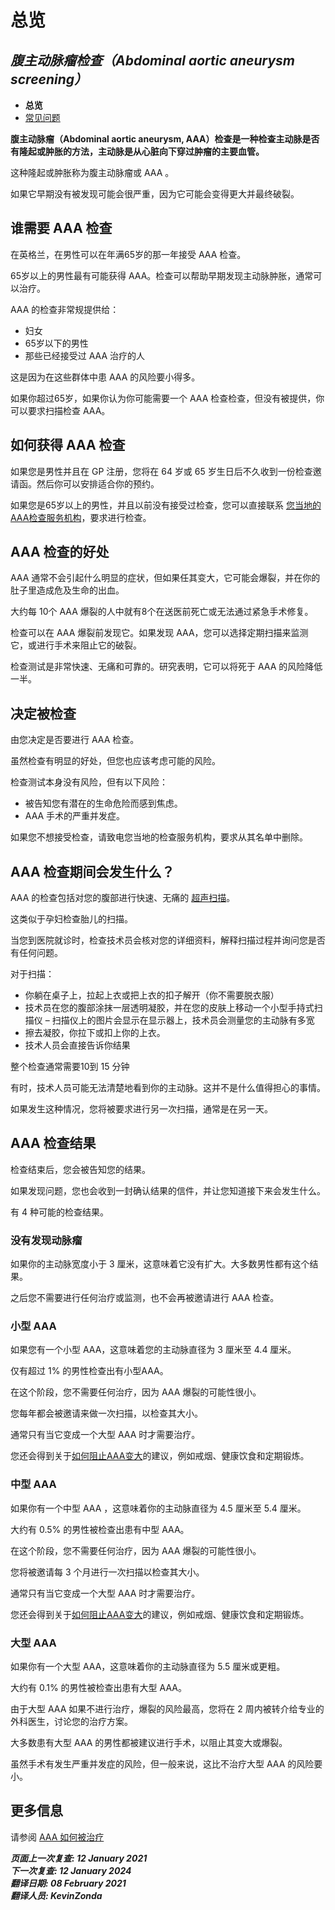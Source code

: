 <!-- AAA screening/Abdominal aortic aneurysm screening -->

# **总览**

## *腹主动脉瘤检查（Abdominal aortic aneurysm screening）*

- **总览**
- [常见问题](abdominal-aortic-aneurysm-screening-faqs.md)

**腹主动脉瘤（Abdominal aortic aneurysm, AAA）检查是一种检查主动脉是否有隆起或肿胀的方法，主动脉是从心脏向下穿过肿瘤的主要血管。**

这种隆起或肿胀称为腹主动脉瘤或 AAA 。

如果它早期没有被发现可能会很严重，因为它可能会变得更大并最终破裂。



<!-- FIXME: 潜在的区域性内容 -->
## 谁需要 AAA 检查

在英格兰，在男性可以在年满65岁的那一年接受 AAA 检查。

65岁以上的男性最有可能获得 AAA。检查可以帮助早期发现主动脉肿胀，通常可以治疗。

AAA 的检查非常规提供给：

- 妇女
- 65岁以下的男性
- 那些已经接受过 AAA 治疗的人

这是因为在这些群体中患 AAA 的风险要小得多。

如果你超过65岁，如果你认为你可能需要一个 AAA 检查检查，但没有被提供，你可以要求扫描检查 AAA。



<!-- FIXME: 潜在的区域性内容 -->
## 如何获得 AAA 检查

如果您是男性并且在 GP 注册，您将在 64 岁或 65 岁生日后不久收到一份检查邀请函。然后你可以安排适合你的预约。

如果您是65岁以上的男性，并且以前没有接受过检查，您可以直接联系 [您当地的AAA检查服务机构](https://www.nhs.uk/Service-Search/Abdominal-aortic-aneurysm-screening/LocationSearch/1910)，要求进行检查。



## AAA 检查的好处

AAA 通常不会引起什么明显的症状，但如果任其变大，它可能会爆裂，并在你的肚子里造成危及生命的出血。

大约每 10个 AAA 爆裂的人中就有8个在送医前死亡或无法通过紧急手术修复。

检查可以在 AAA 爆裂前发现它。如果发现 AAA，您可以选择定期扫描来监测它，或进行手术来阻止它的破裂。

检查测试是非常快速、无痛和可靠的。研究表明，它可以将死于 AAA 的风险降低一半。



<!-- FIXME: 潜在的区域性内容 -->
## 决定被检查

由您决定是否要进行 AAA 检查。

虽然检查有明显的好处，但您也应该考虑可能的风险。

检查测试本身没有风险，但有以下风险：

- 被告知您有潜在的生命危险而感到焦虑。
- AAA 手术的严重并发症。

如果您不想接受检查，请致电您当地的检查服务机构，要求从其名单中删除。



## AAA 检查期间会发生什么？

AAA 的检查包括对您的腹部进行快速、无痛的 [超声扫描](https://www.nhs.uk/conditions/ultrasound-scan/)。

这类似于孕妇检查胎儿的扫描。

当您到医院就诊时，检查技术员会核对您的详细资料，解释扫描过程并询问您是否有任何问题。

对于扫描：

- 你躺在桌子上，拉起上衣或把上衣的扣子解开（你不需要脱衣服）
- 技术员在您的腹部涂抹一层透明凝胶，并在您的皮肤上移动一个小型手持式扫描仪 – 扫描仪上的图片会显示在显示器上，技术员会测量您的主动脉有多宽
- 擦去凝胶，你拉下或扣上你的上衣。
- 技术人员会直接告诉你结果

整个检查通常需要10到 15 分钟

有时，技术人员可能无法清楚地看到你的主动脉。这并不是什么值得担心的事情。

如果发生这种情况，您将被要求进行另一次扫描，通常是在另一天。



<!-- FIXME: 潜在的区域性内容 -->
## AAA 检查结果

检查结束后，您会被告知您的结果。

如果发现问题，您也会收到一封确认结果的信件，并让您知道接下来会发生什么。

有 4 种可能的检查结果。

### 没有发现动脉瘤

如果你的主动脉宽度小于 3 厘米，这意味着它没有扩大。大多数男性都有这个结果。

之后您不需要进行任何治疗或监测，也不会再被邀请进行 AAA 检查。

### 小型 AAA

如果您有一个小型 AAA，这意味着您的主动脉直径为 3 厘米至 4.4 厘米。

仅有超过 1% 的男性检查出有小型AAA。

在这个阶段，您不需要任何治疗，因为 AAA 爆裂的可能性很小。

您每年都会被邀请来做一次扫描，以检查其大小。

通常只有当它变成一个大型 AAA 时才需要治疗。

<!-- FIXME: LINK -->

您还会得到关于[如何阻止AAA变大](abdominal-aortic-aneurysm.md#降低您的腹主动脉瘤（AAA）风险)的建议，例如戒烟、健康饮食和定期锻炼。

### 中型 AAA

如果你有一个中型 AAA ，这意味着你的主动脉直径为 4.5 厘米至 5.4 厘米。

大约有 0.5% 的男性被检查出患有中型 AAA。

在这个阶段，您不需要任何治疗，因为 AAA 爆裂的可能性很小。

您将被邀请每 3 个月进行一次扫描以检查其大小。

通常只有当它变成一个大型 AAA 时才需要治疗。

您还会得到关于[如何阻止AAA变大](abdominal-aortic-aneurysm.md#降低您的腹主动脉瘤（AAA）风险)的建议，例如戒烟、健康饮食和定期锻炼。

### 大型 AAA

如果你有一个大型 AAA，这意味着你的主动脉直径为 5.5 厘米或更粗。

大约有 0.1% 的男性被检查出患有大型 AAA。

由于大型 AAA 如果不进行治疗，爆裂的风险最高，您将在 2 周内被转介给专业的外科医生，讨论您的治疗方案。

大多数患有大型 AAA 的男性都被建议进行手术，以阻止其变大或爆裂。

虽然手术有发生严重并发症的风险，但一般来说，这比不治疗大型 AAA 的风险要小。



## 更多信息

请参阅 [AAA 如何被治疗](https://www.nhs.uk/conditions/abdominal-aortic-aneurysm/)

***页面上一次复查: 12 January 2021  
下一次复查: 12 January 2024  
翻译日期: 08 February 2021  
翻译人员: KevinZonda***
